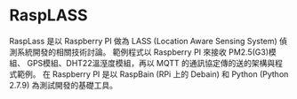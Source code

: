 # RaspLASS

RaspLass 是以 Raspberry PI 做為 LASS (Location Aware Sensing System) 偵測系統開發的相關技術討論。
範例程式以 Raspberry PI 來接收 PM2.5(G3)模組、 GPS模組、DHT22溫溼度模組，再以 MQTT 的通訊協定傳的送的架構與程式範例。
在 Raspberry PI 是以 RaspBain (RPi 上的 Debain) 和 Python (Python 2.7.9) 為測試開發的基礎工具。
